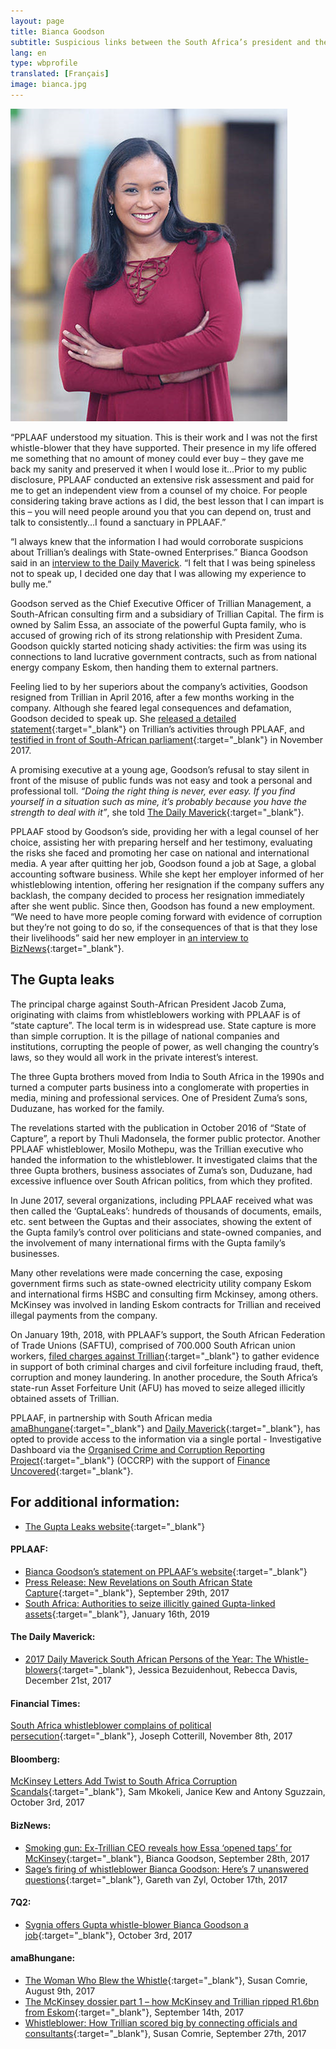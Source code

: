 ```yaml
---
layout: page
title: Bianca Goodson
subtitle: Suspicious links between the South Africa’s president and the powerful Gupta Family
lang: en
type: wbprofile
translated: [Français]
image: bianca.jpg
---
```


<div class="profile-block">
<img src="/assets/images/profiles/bianca.png">
<p class="top-blockquote">“PPLAAF understood my situation. This is their
work and I was not the first whistle-blower
that they have supported. Their presence in
my life offered me something that no amount
of money could ever buy – they gave me back
my sanity and preserved it when I would lose
it…Prior to my public disclosure, PPLAAF
conducted an extensive risk assessment and
paid for me to get an independent view from
a counsel of my choice. For people considering
taking brave actions as I did, the best lesson
that I can impart is this – you will need people
around you that you can depend on, trust and
talk to consistently…I found a sanctuary in
PPLAAF.”</p>
</div>
<div class=" divider"></div>

“I always knew that the information I had would corroborate suspicions about Trillian’s dealings with State-owned Enterprises.” Bianca Goodson said in an <a href="https://www.dailymaverick.co.za/article/2017-12-21-2017-daily-maverick-south-african-persons-of-the-year-the-whistle-blowers" target="blank">interview to the Daily
Maverick</a>. “I felt that I was being spineless not to speak up, I decided one day that I was
allowing my experience to bully me.”

Goodson served as the Chief Executive Officer of Trillian Management, a South-African consulting firm and a subsidiary of Trillian Capital. The firm is owned by Salim Essa, an associate of the powerful Gupta family, who is accused of growing rich of its strong relationship with President Zuma. Goodson quickly started noticing shady activities: the firm was using its connections to land lucrative government contracts, such as from national energy company Eskom, then handing them to external partners.

Feeling lied to by her superiors about the company’s activities, Goodson resigned from Trillian in April 2016, after a few months working in the company. Although she feared legal consequences and defamation, Goodson decided to speak up. She [released a detailed statement](https://pplaaf.in/trillian-bg/){:target="_blank"} on Trillian’s activities through PPLAAF, and [testified in front of South-African parliament](https://www.enca.com/south-africa/explosive-information-as-former-trillian-executive-testifies){:target="_blank"} in November 2017.

A promising executive at a young age, Goodson’s refusal to stay silent in front of the misuse of public funds was not easy and took a personal and professional toll. _“Doing the right thing is never, ever easy. If you find yourself in a situation such as mine, it’s probably because you have the strength to deal with it”_, she told [The Daily Maverick](https://www.dailymaverick.co.za/article/2017-12-21-2017-daily-maverick-south-african-persons-of-the-year-the-whistle-blowers/){:target="_blank"}. 

PPLAAF stood by Goodson’s side, providing her with a legal counsel of her choice, assisting her with preparing herself and her testimony, evaluating the risks she faced and promoting her case on national and international media.
A year after quitting her job, Goodson found a job at Sage, a global accounting software business. While she kept her employer informed of her whistleblowing intention, offering her resignation if the company suffers any backlash, the company decided to process her resignation immediately after she went public. Since then, Goodson has found a new employment. “We need to have more people coming forward with evidence of corruption but they’re not going to do so, if the consequences of that is that they lose their livelihoods” said her new employer in [an interview to BizNews](https://www.biznews.com/undictated/2017/10/17/sage-firing-bianca-goodson/){:target="_blank"}.

## The Gupta leaks
The principal charge against South-African President Jacob Zuma, originating with claims from whistleblowers working with PPLAAF is of “state capture”. The local term is in widespread use. State capture is more than simple corruption. It is the pillage of national companies and institutions, corrupting the people of power, as well changing the country’s laws, so they would all work in the private interest’s interest.

The three Gupta brothers moved from India to South Africa in the 1990s and turned a computer parts business into a conglomerate with properties in media, mining and professional services. One of President Zuma’s sons, Duduzane, has worked for the family.

The revelations started with the publication in October 2016 of “State of Capture”, a report by Thuli Madonsela, the former public protector. Another PPLAAF whistleblower, Mosilo Mothepu, was the Trillian executive who handed the information to the whistleblower. It investigated claims that the three Gupta brothers, business associates of Zuma’s son, Duduzane, had excessive influence over South African politics, from which they profited.

In June 2017, several organizations, including PPLAAF received what was then called the ‘GuptaLeaks’: hundreds of thousands of documents, emails, etc. sent between the Guptas and their associates, showing the extent of the Gupta family’s control over politicians and state-owned companies, and the involvement of many international firms with the Gupta family’s businesses.

Many other revelations were made concerning the case, exposing government firms such as state-owned electricity utility company Eskom and international firms HSBC and consulting firm Mckinsey, among others. McKinsey was involved in landing Eskom contracts for Trillian and received illegal payments from the company.

On January 19th, 2018, with PPLAAF’s support, the South African Federation of Trade Unions (SAFTU), comprised of 700.000 South African union workers, [filed charges against Trillian](https://pplaaf.org/2018/01/16/embargoed-pressrelease.html){:target="_blank"} to gather evidence in support of both criminal charges and civil forfeiture including fraud, theft, corruption and money laundering. In another procedure, the South Africa’s state-run Asset Forfeiture Unit (AFU) has moved to seize alleged illicitly obtained assets of Trillian.

PPLAAF, in partnership with South African media [amaBhungane](http://amabhungane.co.za/){:target="_blank"} and [Daily Maverick](https://www.dailymaverick.co.za/){:target="_blank"}, has opted to provide access to the information via a single portal - Investigative Dashboard via the [Organised Crime and Corruption Reporting Project](https://www.occrp.org/en){:target="_blank"} (OCCRP) with the support of [Finance Uncovered](http://www.financeuncovered.org/){:target="_blank"}.


## For additional information:
- [The Gupta Leaks website](http://www.gupta-leaks.com/){:target="_blank"}
 
#### PPLAAF: 
- [Bianca Goodson’s statement on PPLAAF’s website](https://pplaaf.in/trillian-bg/){:target="_blank"}
- [Press Release: New Revelations on South African State Capture](https://pplaaf.org/2017/09/29/trillian-bg-pressrelease.html){:target="_blank"}, September 29th, 2017
- [South Africa: Authorities to seize illicitly gained Gupta-linked assets](https://pplaaf.org/2018/01/15/embargoed-pressrelease.html){:target="_blank"}, January 16th, 2019

#### The Daily Maverick:
- [2017 Daily Maverick South African Persons of the Year: The Whistle-blowers](https://www.dailymaverick.co.za/article/2017-12-21-2017-daily-maverick-south-african-persons-of-the-year-the-whistle-blowers/){:target="_blank"}, Jessica Bezuidenhout, Rebecca Davis, December 21st, 2017

#### Financial Times: 
[South Africa whistleblower complains of political persecution](https://www.ft.com/content/84d695cc-be22-11e7-9836-b25f8adaa111?accessToken=zwAAAV-ltyiIkdOE1pXMviIR59OYNrJfitqhEQ.MEUCIQD-9klMIw2BfifJ8FE2ij8QnXqt9e9OpvvbkHwpdqbtoQIgTBPUADJVd0Jx6xN3mCiX2oE4gkgrCkEBf2dJMxNV0JM&sharetype=gift){:target="_blank"},  Joseph Cotterill, November 8th, 2017 

#### Bloomberg:
[McKinsey Letters Add Twist to South Africa Corruption Scandals](https://www.bloomberg.com/news/articles/2017-10-02/mckinsey-warned-eskom-of-risks-at-gupta-linked-trillian-capital){:target="_blank"}, Sam Mkokeli, Janice Kew and Antony Sguzzain, October 3rd, 2017

#### BizNews:
- [Smoking gun: Ex-Trillian CEO reveals how Essa ‘opened taps’ for McKinsey](https://www.biznews.com/undictated/2017/09/28/ex-trillian-ceo-essa-opened-taps-mckinsey/){:target="_blank"}, Bianca Goodson, September 28th, 2017
- [Sage’s firing of whistleblower Bianca Goodson: Here’s 7 unanswered questions](https://www.biznews.com/undictated/2017/10/17/sage-firing-bianca-goodson/){:target="_blank"}, Gareth van Zyl, October 17th, 2017

#### 7Q2:
- [Sygnia offers Gupta whistle-blower Bianca Goodson a job](http://www.702.co.za/articles/274922/sygnia-offers-gupta-whistle-blower-bianca-goodson-a-job){:target="_blank"}, October 3rd, 2017

#### amaBhungane:
- [The Woman Who Blew the Whistle](http://amabhungane.co.za/article/2017-08-09-the-woman-who-blew-the-whistle){:target="_blank"}, Susan Comrie, August 9th, 2017 
- [The McKinsey dossier part 1 – how McKinsey and Trillian ripped R1.6bn from Eskom](http){:target="_blank"}, September 14th, 2017
- [Whistleblower: How Trillian scored big by connecting officials and consultants](http://amabhungane.co.za/article/2017-09-27-whistleblower-how-trillian-scored-big-by-connecting-officials-and-consultantshttp){:target="_blank"}, Susan Comrie, September 27th, 2017
